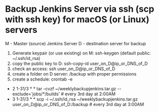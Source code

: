 # Backup Jenkins Server via ssh (scp with ssh key) for macOS (or Linux) servers

M - Master (source) Jenkins Server
D - destination server for backup

1. Generate keypair (or use existing) on M: ssh-keygen (default public: ~/.ssh/id_rsa)
2. copy the public key to D: ssh-copy-id user_on_D@ip_or_DNS_of_D
3. check an access: ssh user_on_D@ip_or_DNS_of_D
4. create a folder on D server: /backup with proper permissions
5. create a schedule: crontab -e
* 2 1-31/3 * * tar -cvzf ~/weeklybackupjenkins.tar.gz --exclude='jobs/*/builds' # every 3rd day at 2:00AM
* 3 1-31/3 * * scp -i ~/.ssh/id_rsa ~/weeklybackupjenkins.tar.gz user_on_D@ip_or_DNS_of_D:/backup # every 3rd day at 3:00AM
